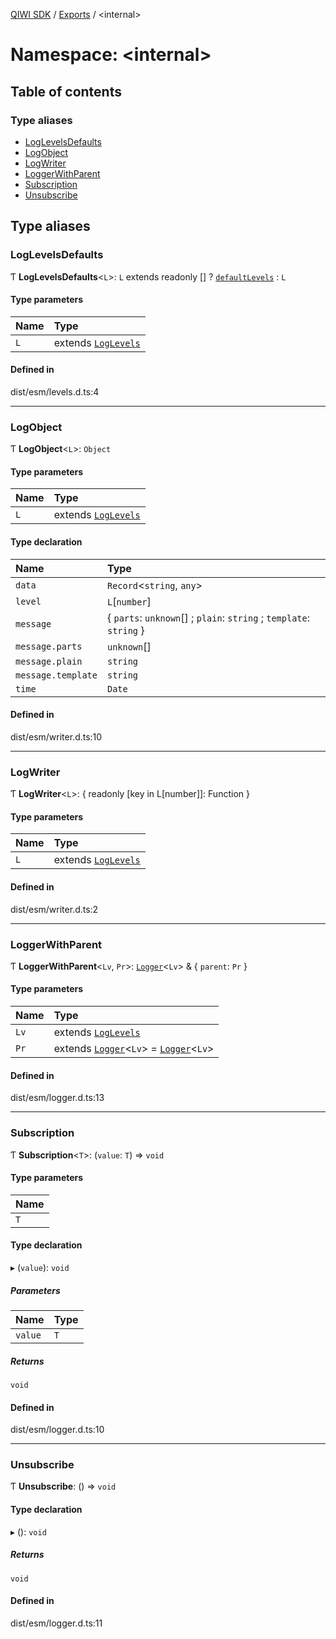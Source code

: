 [QIWI SDK](../README.md) / [Exports](../modules.md) / <internal\>

# Namespace: <internal\>

## Table of contents

### Type aliases

- [LogLevelsDefaults](internal_.md#loglevelsdefaults)
- [LogObject](internal_.md#logobject)
- [LogWriter](internal_.md#logwriter)
- [LoggerWithParent](internal_.md#loggerwithparent)
- [Subscription](internal_.md#subscription)
- [Unsubscribe](internal_.md#unsubscribe)

## Type aliases

### LogLevelsDefaults

Ƭ **LogLevelsDefaults**<`L`\>: `L` extends readonly [] ? [`defaultLevels`](../modules.md#defaultlevels-1) : `L`

#### Type parameters

| Name | Type |
| :------ | :------ |
| `L` | extends [`LogLevels`](../modules.md#loglevels) |

#### Defined in

dist/esm/levels.d.ts:4

___

### LogObject

Ƭ **LogObject**<`L`\>: `Object`

#### Type parameters

| Name | Type |
| :------ | :------ |
| `L` | extends [`LogLevels`](../modules.md#loglevels) |

#### Type declaration

| Name | Type |
| :------ | :------ |
| `data` | `Record`<`string`, `any`\> |
| `level` | `L`[`number`] |
| `message` | { `parts`: `unknown`[] ; `plain`: `string` ; `template`: `string`  } |
| `message.parts` | `unknown`[] |
| `message.plain` | `string` |
| `message.template` | `string` |
| `time` | `Date` |

#### Defined in

dist/esm/writer.d.ts:10

___

### LogWriter

Ƭ **LogWriter**<`L`\>: { readonly [key in L[number]]: Function }

#### Type parameters

| Name | Type |
| :------ | :------ |
| `L` | extends [`LogLevels`](../modules.md#loglevels) |

#### Defined in

dist/esm/writer.d.ts:2

___

### LoggerWithParent

Ƭ **LoggerWithParent**<`Lv`, `Pr`\>: [`Logger`](../classes/Logger.md)<`Lv`\> & { `parent`: `Pr`  }

#### Type parameters

| Name | Type |
| :------ | :------ |
| `Lv` | extends [`LogLevels`](../modules.md#loglevels) |
| `Pr` | extends [`Logger`](../classes/Logger.md)<`Lv`\> = [`Logger`](../classes/Logger.md)<`Lv`\> |

#### Defined in

dist/esm/logger.d.ts:13

___

### Subscription

Ƭ **Subscription**<`T`\>: (`value`: `T`) => `void`

#### Type parameters

| Name |
| :------ |
| `T` |

#### Type declaration

▸ (`value`): `void`

##### Parameters

| Name | Type |
| :------ | :------ |
| `value` | `T` |

##### Returns

`void`

#### Defined in

dist/esm/logger.d.ts:10

___

### Unsubscribe

Ƭ **Unsubscribe**: () => `void`

#### Type declaration

▸ (): `void`

##### Returns

`void`

#### Defined in

dist/esm/logger.d.ts:11
